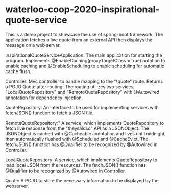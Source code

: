 # waterloo-coop-2020-inspirational-quote-service
This is a demo project to showcase the use of spring-boot framework. 
The application fetches a live quote from an external API then displays the message on a web server.

InspirationalQuoteServiceApplication:
The main application for starting the program.
Implements @EnableCaching(proxyTargetClass = true) notation to enable caching and @EnableScheduling to enable scheduling for automatic cache flush.

Controller:
Mvc controller to handle mapping to the "\quote" route.
Returns a POJO Quote after routing. The routing utilizes two services, "LocalQuoteRepository" and "RemoteQuoteRepository" with @Autowired annotation for dependency injection.

QuoteRepository:
An interface to be used for implementing services with fetchJSON() function to fetch a JSON file.

RemoteQuoteRepository:"
A service, which implements QuoteRepository to fetch live response from the "theysaidso" API as a JSONObject. 
The JSONObject is cached with @Cacheable annotation and lives until midnight, then automatically flushed with @Scheduled and @CacheEvict. 
The fetchJSON() function has @Qualifier to be recognized by @Autowired in Controller.

LocalQuoteRepository:
A service, which implements QuoteRepository to load local JSON from the resources.
The fetchJSON() function has @Qualifier to be recognized by @Autowired in Controller.

Quote:
A POJO to store the necessary information to be displayed by the webserver.